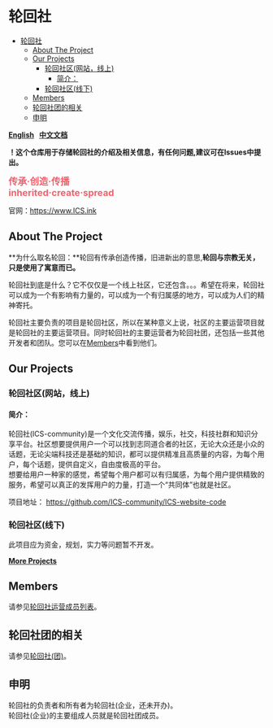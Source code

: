 # 轮回社  
- [轮回社](#轮回社)
  - [About The Project](#about-the-project)
  - [Our Projects](#our-projects)
    - [轮回社区(网站，线上)](#轮回社区网站线上)
      - [简介：](#简介)
    - [轮回社区(线下)](#轮回社区线下)
  - [Members](#members)
  - [轮回社团的相关](#轮回社团的相关)
  - [申明](#申明)

**[English](README_en.md) &#160; [中文文档](README.md)**  

**！这个仓库用于存储轮回社的介绍及相关信息，有任何问题,建议可在lssues中提出。**  

**<font color=#f4606c size=4>传承·创造·传播  
inherited·create·spread  </font>**  

官网：https://www.ICS.ink

## About The Project
**为什么取名轮回：**轮回有传承创造传播，旧进新出的意思,**轮回与宗教无关，只是使用了寓意而已。**

轮回社到底是什么？它不仅仅是一个线上社区，它还包含。。。希望在将来，轮回社可以成为一个有影响有力量的，可以成为一个有归属感的地方，可以成为人们的精神寄托。

轮回社主要负责的项目是轮回社区，所以在某种意义上说，社区的主要运营项目就是轮回社的主要运营项目。同时轮回社的主要运营者为轮回社团，还包括一些其他开发者和团队。您可以在[Members](/Members.md)中看到他们。

## Our Projects

### 轮回社区(网站，线上)
#### 简介：  
轮回社(ICS-community)是一个文化交流传播，娱乐，社交，科技社群和知识分享平台。社区想要提供用户一个可以找到志同道合者的社区，无论大众还是小众的话题，无论尖端科技还是基础的知识，都可以提供精准且高质量的内容，为每个用户，每个话题，提供自定义，自由度极高的平台。  
想要给用户一种家的感觉，希望每个用户都可以有归属感，为每个用户提供精致的服务，希望可以真正的发挥用户的力量，打造一个“共同体”也就是社区。

项目地址： https://github.com/ICS-community/ICS-website-code

### 轮回社区(线下)

此项目应为资金，规划，实力等问题暂不开发。

**[More Projects](Projects.md)**

## Members
请参见[轮回社运营成员列表](/Members.md)。

## 轮回社团的相关
请参见[轮回社(团)](/ICS_Club.md)。

## 申明
轮回社的负责者和所有者为轮回社(企业，还未开办)。  
轮回社(企业)的主要组成人员就是轮回社团成员。